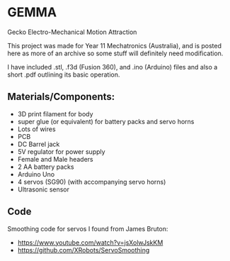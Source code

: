 # GEMMA
Gecko Electro-Mechanical Motion Attraction

This project was made for Year 11 Mechatronics (Australia), and is posted here as more of an archive so some stuff will definitely need modification.

I have included .stl, .f3d (Fusion 360), and .ino (Arduino) files and also a short .pdf outlining its basic operation.

## Materials/Components:
- 3D print filament for body
- super glue (or equivalent) for battery packs and servo horns
- Lots of wires
- PCB 
- DC Barrel jack
- 5V regulator for power supply
- Female and Male headers
- 2 AA battery packs
- Arduino Uno
- 4 servos (SG90) (with accompanying servo horns)
- Ultrasonic sensor



## Code
Smoothing code for servos I found from James Bruton:
- https://www.youtube.com/watch?v=jsXolwJskKM
- https://github.com/XRobots/ServoSmoothing
